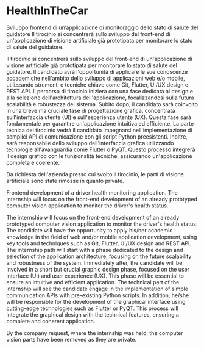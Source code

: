 # HealthInTheCar
Sviluppo frontend di un’applicazione di monitoraggio dello stato di salute del guidatore Il tirocinio si concentrerà sullo sviluppo del front-end di un'applicazione di visione artificiale già prototipata per monitorare lo stato di salute del guidatore.

Il tirocinio si concentrerà sullo sviluppo del front-end di un'applicazione di visione artificiale già prototipata per monitorare lo stato di salute del guidatore. Il candidato avrà l'opportunità di applicare le sue conoscenze accademiche nell'ambito dello sviluppo di applicazioni web e/o mobile, utilizzando strumenti e tecniche chiave come Git, Flutter, UI/UX design e REST API. Il percorso di tirocinio inizierà con una fase dedicata al design e alla selezione dell'architettura dell'applicazione, focalizzandosi sulla futura scalabilità e robustezza del sistema. Subito dopo, il candidato sarà coinvolto in una breve ma cruciale fase di progettazione grafica, concentrata sull'interfaccia utente (UI) e sull'esperienza utente (UX). Questa fase sarà fondamentale per garantire un'applicazione intuitiva ed efficiente. La parte tecnica del tirocinio vedrà il candidato impegnarsi nell'implementazione di semplici API di comunicazione con gli script Python preesistenti. Inoltre, sarà responsabile dello sviluppo dell'interfaccia grafica utilizzando tecnologie all'avanguardia come Flutter o PyQT. Questo processo integrerà il design grafico con le funzionalità tecniche, assicurando un'applicazione completa e coerente.

Da richiesta dell'azienda presso cui svolto il tirocinio, le parti di visione artificiale sono state rimosse in quanto private.


Frontend development of a driver health monitoring application. The internship will focus on the front-end development of an already prototyped computer vision application to monitor the driver's health status.

The internship will focus on the front-end development of an already prototyped computer vision application to monitor the driver's health status. The candidate will have the opportunity to apply his/her academic knowledge in the field of web and/or mobile application development, using key tools and techniques such as Git, Flutter, UI/UX design and REST API. The internship path will start with a phase dedicated to the design and selection of the application architecture, focusing on the future scalability and robustness of the system. Immediately after, the candidate will be involved in a short but crucial graphic design phase, focused on the user interface (UI) and user experience (UX). This phase will be essential to ensure an intuitive and efficient application. The technical part of the internship will see the candidate engage in the implementation of simple communication APIs with pre-existing Python scripts. In addition, he/she will be responsible for the development of the graphical interface using cutting-edge technologies such as Flutter or PyQT. This process will integrate the graphical design with the technical features, ensuring a complete and coherent application.

By the company request, where the internship was held, the computer vision parts have been removed as they are private.
